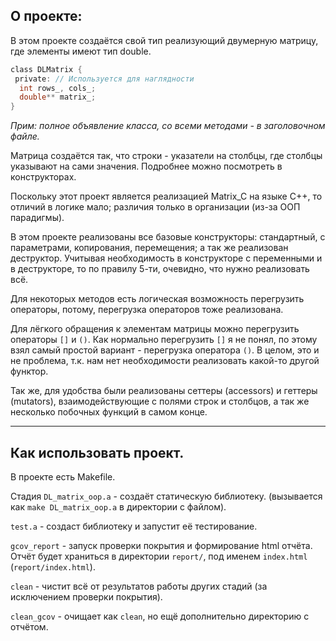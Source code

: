 ## О проекте:
В этом проекте создаётся свой тип реализующий двумерную матрицу, где элементы имеют тип double.

```C
class DLMatrix {
 private: // Используется для наглядности
  int rows_, cols_;
  double** matrix_;
}
```
*Прим: полное объявление класса, со всеми методами - в заголовочном файле.*

Матрица создаётся так, что строки - указатели на столбцы, где столбцы указывают на сами значения. Подробнее можно посмотреть в конструкторах.

Поскольку этот проект является реализацией Matrix_C на языке C++, то отличий в логике мало; различия только в организации (из-за ООП парадигмы). 

В этом проекте реализованы все базовые конструкторы: стандартный, с параметрами, копирования, перемещения; а так же реализован деструктор. Учитывая необходимость в конструкторе с переменными и в деструкторе, то по правилу 5-ти, очевидно, что нужно реализовать всё.


Для некоторых методов есть логическая возможность перегрузить операторы, потому, перегрузка операторов тоже реализована.

Для лёгкого обращения к элементам матрицы можно перегрузить операторы `[]` и `()`. Как нормально перегрузить `[]` я не понял, по этому взял самый простой вариант - перегрузка оператора `()`. В целом, это и не проблема, т.к. нам нет необходимости реализовать какой-то другой функтор.

Так же, для удобства были реализованы сеттеры (accessors) и геттеры (mutators), взаимодействующие с полями строк и столбцов, а так же несколько побочных функций в самом конце.

---
## Как использовать проект.
В проекте есть Makefile.

Стадия `DL_matrix_oop.a` - создаёт статическую библиотеку. (вызывается как `make DL_matrix_oop.a` в директории с файлом).

`test.a` - создаст библиотеку и запустит её тестирование.

`gcov_report` - запуск проверки покрытия и формирование html отчёта. Отчёт будет храниться в директории `report/`, под именем `index.html` (`report/index.html`).

`clean` - чистит всё от результатов работы других стадий (за исключением проверки покрытия).

`clean_gcov` - очищает как `clean`, но ещё дополнительно директорию с отчётом.